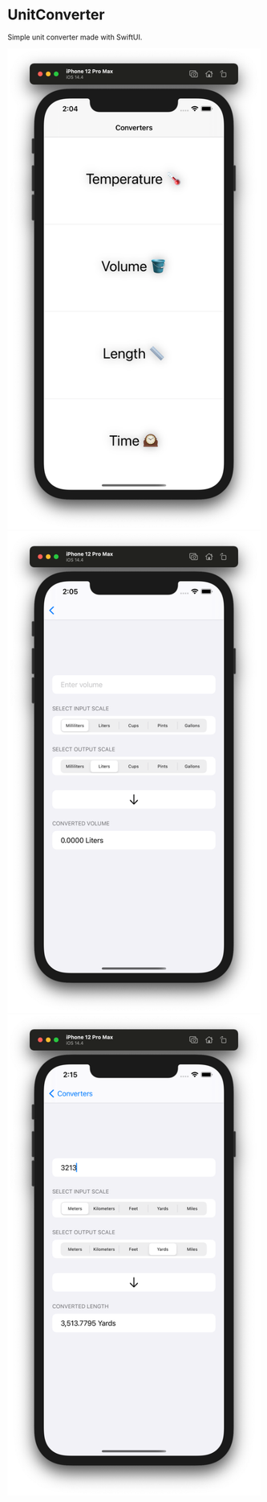 # UnitConverter
Simple unit converter made with SwiftUI.

![alt text](https://github.com/vwf12/UnitConverter/blob/master/Screenshots/Screenshot1.png)
![alt text](https://github.com/vwf12/UnitConverter/blob/master/Screenshots/Screenshot2.png)
![alt text](https://github.com/vwf12/UnitConverter/blob/master/Screenshots/Screenshot3.png)
